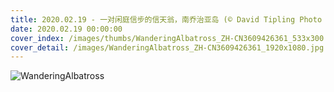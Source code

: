 ```yaml
---
title: 2020.02.19 - 一对闲庭信步的信天翁，南乔治亚岛 (© David Tipling Photo Library/Alamy)
date: 2020.02.19 00:00:00
cover_index: /images/thumbs/WanderingAlbatross_ZH-CN3609426361_533x300.jpg
cover_detail: /images/WanderingAlbatross_ZH-CN3609426361_1920x1080.jpg
---
```


![WanderingAlbatross](/images/WanderingAlbatross_ZH-CN3609426361_1920x1080.jpg)
